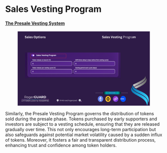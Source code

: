 # Sales Vesting Program

#### [The Presale Vesting System](https://docs.rogerpad.finance/v/rogerpad-solana-chain/solana-chain/solana-chain/roger-pad-details/varied-sales-options/vesting-program-of-rogerpad/the-presale-vesting-system) <a href="#the-presale-vesting-system" id="the-presale-vesting-system"></a>

<figure><img src="../../.gitbook/assets/sales vesting program.png" alt=""><figcaption></figcaption></figure>

Similarly, the Presale Vesting Program governs the distribution of tokens sold during the presale phase. Tokens purchased by early supporters and investors are subject to a vesting schedule, ensuring that they are released gradually over time. This not only encourages long-term participation but also safeguards against potential market volatility caused by a sudden influx of tokens. Moreover, it fosters a fair and transparent distribution process, enhancing trust and confidence among token holders.

